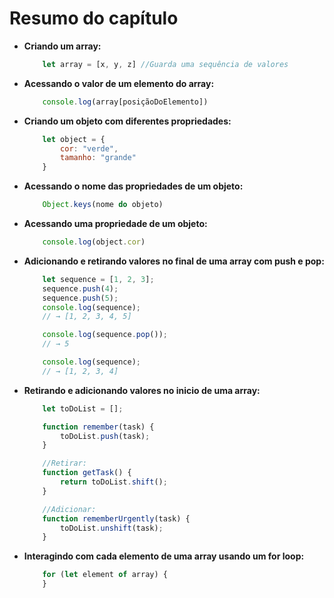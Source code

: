 # Resumo do capítulo

- **Criando um array:** 
    ```javascript 
        let array = [x, y, z] //Guarda uma sequência de valores
    ```

- **Acessando o valor de um elemento do array:**
    ```javascript
        console.log(array[posiçãoDoElemento])
    ```

- **Criando um objeto com diferentes propriedades:**
    ```javascript
        let object = {
            cor: "verde",
            tamanho: "grande"
        }
    ```

- **Acessando o nome das propriedades de um objeto:** 
    ```javascript
        Object.keys(nome do objeto)
    ```

- **Acessando uma propriedade de um objeto:**
    ```javascript
        console.log(object.cor) 
   ```

- **Adicionando e retirando valores no final de uma array com push e pop:**
    ```javascript
        let sequence = [1, 2, 3];
        sequence.push(4);
        sequence.push(5);
        console.log(sequence);
        // → [1, 2, 3, 4, 5]

        console.log(sequence.pop());
        // → 5

        console.log(sequence);
        // → [1, 2, 3, 4]
    ```

- **Retirando e adicionando valores no inicio de uma array:**
    ```javascript
        let toDoList = [];

        function remember(task) {
            toDoList.push(task);
        }

        //Retirar:
        function getTask() {
            return toDoList.shift(); 
        }

        //Adicionar:
        function rememberUrgently(task) {
            toDoList.unshift(task);
        }
    ```

- **Interagindo com cada elemento de uma array usando um for loop:**
    ```javascript
        for (let element of array) {
        }
    ```

